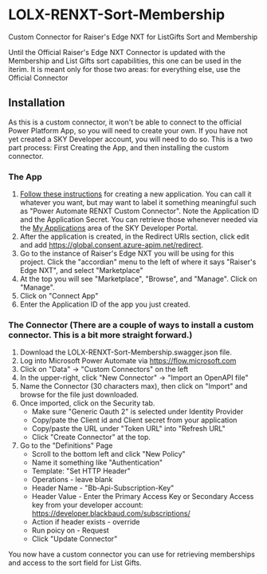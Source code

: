 # LOLX-RENXT-Sort-Membership
Custom Connector for Raiser's Edge NXT for ListGifts Sort and Membership

 Until the Official Raiser's Edge NXT Connector is updated with the Membership and List Gifts sort capabilities, this one can be used in the iterim.  It is meant only for those two areas: for everything else, use the Official Connector

## Installation
As this is a custom connector, it won't be able to connect to the official Power Platform App, so you will need to create your own. If you have not yet created a SKY Developer account, you will need to do so.  This is a two part process: First Creating the App, and then installing the custom connector. 


### The App
1. [Follow these instructions](https://developer.blackbaud.com/skyapi/docs/getting-started#create-an-application) for creating a new application. You can call it whatever you want, but may want to label it something meaningful such as "Power Automate RENXT Custom Connector".  Note the Application ID and the Application Secret.  You can retrieve those whenever needed via the [My Applications](https://developer.blackbaud.com/apps/) area of the SKY Developer Portal.  
2. After the application is created, in the Redirect URIs section, click edit and add https://global.consent.azure-apim.net/redirect. 
3. Go to the instance of Raiser's Edge NXT you will be using for this project.  Click the "accordian" menu to the left of where it says "Raiser's Edge NXT", and select "Marketplace"
4. At the top you will see "Marketplace", "Browse", and "Manage".  Click on "Manage". 
5. Click on "Connect App"
6. Enter the Application ID of the app you just created.  

### The Connector \(There are a couple of ways to install a custom connector.  This is a bit more straight forward.\)
1. Download the LOLX-RENXT-Sort-Membership.swagger.json file. 
2. Log into Microsoft Power Automate via https://flow.microsoft.com
3. Click on "Data" -> "Custom Connectors" on the left
4. In the upper-right, click "New Connector" -> "Import an OpenAPI file"
5. Name the Connector \(30 characters max\), then click on "Import" and browse for the file just downloaded. 
6. Once imported, click on the Security tab. 
   - Make sure "Generic Oauth 2" is selected under Identity Provider
   - Copy/pate the Client id and Client secret from your application 
   - Copy/paste the URL under "Token URL" into "Refresh URL"
   - Click "Create Connector" at the top. 
7. Go to the "Definitions" Page
   - Scroll to the bottom left and click "New Policy"
   - Name it something like "Authentication"
   - Template: "Set HTTP Header"
   - Operations - leave blank
   - Header Name - "Bb-Api-Subscription-Key"
   - Header Value - Enter the Primary Access Key or Secondary Access key from your developer account: https://developer.blackbaud.com/subscriptions/ 
   - Action if header exists - override
   - Run poicy on - Request
   - Click "Update Connector"


You now have a custom connector you can use for retrieving memberships and access to the sort field for List Gifts.  
